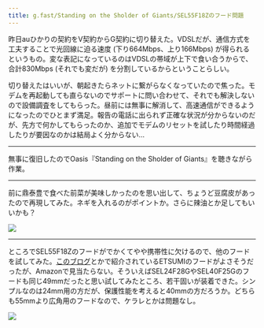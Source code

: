 ```yaml
---
title: g.fast/Standing on the Sholder of Giants/SEL55F18Zのフード問題
---
```


昨日auひかりの契約をV契約からG契約に切り替えた。VDSLだが、通信方式を工夫することで光回線に迫る速度 (下り664Mbps、上り166Mbps) が得られるというもの。変な表記になっているのはVDSLの帯域が上下で食い合うからで、合計830Mbps (それでも変だが) を分割しているからということらしい。

切り替えたはいいが、朝起きたらネットに繋がらなくなっていたので焦った。モデムを再起動しても直らないのでサポートに問い合わせて、それでも解決しないので設備調査をしてもらった。昼前には無事に解消して、高速通信ができるようになったのでひとまず満足。報告の電話に出られず正確な状況が分からないのだが、先方で何かしてもらったのか、追加でモデムのリセットを試したり時間経過したりが要因なのかは結局よく分からない...

---

無事に復旧したのでOasis『Standing on the Sholder of Giants』を聴きながら作業。

---

前に鼎泰豊で食べた前菜が美味しかったのを思い出して、ちょうど豆腐皮があったので再現してみた。ネギを入れるのがポイントか。さらに辣油とか足してもいいかも？

![](https://photos.apkas.net/medium/202401/20240129-183242.webp)

---

ところでSEL55F18Zのフードがでかくてやや携帯性に欠けるので、他のフードを試してみた。[このブログ](https://xov.jp/e/1510/)とかで紹介されているETSUMIのフードがよさそうだったが、Amazonで見当たらない。そういえばSEL24F28GやSEL40F25Gのフードも同じ49mmだったと思い試してみたところ、若干固いが装着できた。シンプルなのは24mm用の方だが、保護性能を考えると40mmの方だろうか。どちらも55mmより広角用のフードなので、ケラレとかは問題なし。

![](https://photos.apkas.net/medium/202401/20240129-210949.webp)
